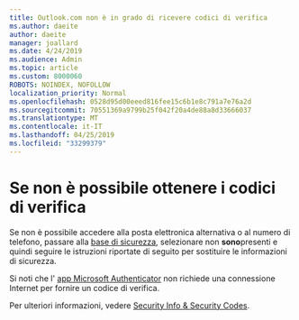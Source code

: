 ```yaml
---
title: Outlook.com non è in grado di ricevere codici di verifica
ms.author: daeite
author: daeite
manager: joallard
ms.date: 4/24/2019
ms.audience: Admin
ms.topic: article
ms.custom: 8000060
ROBOTS: NOINDEX, NOFOLLOW
localization_priority: Normal
ms.openlocfilehash: 0528d95d00eeed816fee15c6b1e8c791a7e76a2d
ms.sourcegitcommit: 70551369a9799b25f042f20a4de88a8d33666037
ms.translationtype: MT
ms.contentlocale: it-IT
ms.lasthandoff: 04/25/2019
ms.locfileid: "33299379"
---
```

# <a name="if-you-cant-get-verification-codes"></a>Se non è possibile ottenere i codici di verifica

Se non è possibile accedere alla posta elettronica alternativa o al numero di telefono, passare alla [base di sicurezza](https://account.microsoft.com/security), selezionare non **sono**presenti e quindi seguire le istruzioni riportate di seguito per sostituire le informazioni di sicurezza.

Si noti che l' [app Microsoft Authenticator](https://go.microsoft.com/fwlink/?linkid=2016117) non richiede una connessione Internet per fornire un codice di verifica.

Per ulteriori informazioni, vedere [Security Info & Security Codes](https://support.microsoft.com/help/12428/).